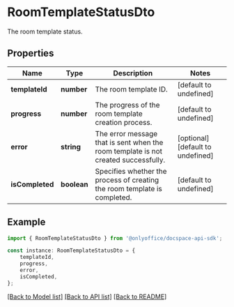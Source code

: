 # RoomTemplateStatusDto

The room template status.

## Properties

Name | Type | Description | Notes
------------ | ------------- | ------------- | -------------
**templateId** | **number** | The room template ID. | [default to undefined]
**progress** | **number** | The progress of the room template creation process. | [default to undefined]
**error** | **string** | The error message that is sent when the room template is not created successfully. | [optional] [default to undefined]
**isCompleted** | **boolean** | Specifies whether the process of creating the room template is completed. | [default to undefined]

## Example

```typescript
import { RoomTemplateStatusDto } from '@onlyoffice/docspace-api-sdk';

const instance: RoomTemplateStatusDto = {
    templateId,
    progress,
    error,
    isCompleted,
};
```

[[Back to Model list]](../README.md#documentation-for-models) [[Back to API list]](../README.md#documentation-for-api-endpoints) [[Back to README]](../README.md)
